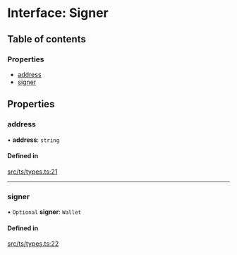 # Interface: Signer

## Table of contents

### Properties

- [address](Signer.md#address)
- [signer](Signer.md#signer)

## Properties

### address

• **address**: `string`

#### Defined in

[src/ts/types.ts:21](https://gitlab.com/i3-market/code/wp3/t3.2/conflict-resolution/non-repudiation-protocol/-/blob/64711e2/src/ts/types.ts#L21)

___

### signer

• `Optional` **signer**: `Wallet`

#### Defined in

[src/ts/types.ts:22](https://gitlab.com/i3-market/code/wp3/t3.2/conflict-resolution/non-repudiation-protocol/-/blob/64711e2/src/ts/types.ts#L22)
